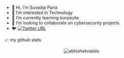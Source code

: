 - 👋 Hi, I’m Suvadip Paria
- 👀 I’m interested in Technology
- 🌱 I’m currently learning burpsuite
- 💞️ I’m looking to collaborate on cybersecurity projects
- 🐦 [![Twitter URL](https://img.shields.io/twitter/url/https/twitter.com/s21v1d9p.svg?style=social&label=Follow%20%40s21v1d9p)](https://twitter.com/s21v1d9p)

<!---
s21v1d9p/s21v1d9p is a ✨ special ✨ repository because its `README.md` (this file) appears on your GitHub profile.
You can click the Preview link to take a look at your changes.
--->

📈 my github stats

<p align="center"> <img src="https://github-readme-stats.vercel.app/api?username=s21v1d9p&show_icons=true&theme=gotham" alt="abhisheknaiidu" />
